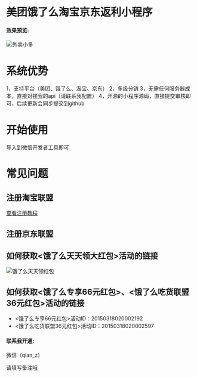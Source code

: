 # 美团饿了么淘宝京东返利小程序

#### 效果预览:
![外卖小多](https://file.duomai88.com/images/public/assets/github-coupon-waimai-qrcode-saas-small.jpg)

# 系统优势
1，支持平台（美团、饿了么、淘宝、京东）
2，多级分销
3，无需任何服务器成本，直接对接我的api（请联系我配置）
4，开源的小程序源码，直接提交审核即可，后续更新会同步提交到github

# 开始使用
导入到微信开发者工具即可

# 常见问题

## 注册淘宝联盟
[查看注册教程](http://mp.weixin.qq.com/s?__biz=MzIyOTEwNTkwMQ==&mid=100000638&idx=1&sn=d80803a5415b960e559e67f4e4bcb2de&chksm=68468afc5f3103ead9bcfb5060d554bf55d69e2b5a0980bf4eb8263e2ff3b01b8bc0fd15fc77#rd)

## 注册京东联盟

## 如何获取<饿了么天天领大红包>活动的链接
![饿了么天天领红包](https://file.duomai88.com/images/public/assets/github-coupon-waimai-ele.jpg)

## 如何获取<饿了么专享66元红包>、<饿了么吃货联盟36元红包>活动的链接
* <饿了么专享66元红包>活动ID：20150318020002192
* <饿了么吃货联盟36元红包>活动ID：20150318020002597

#### 联系我开通:
微信（qian_z）

请填写备注<github>哦